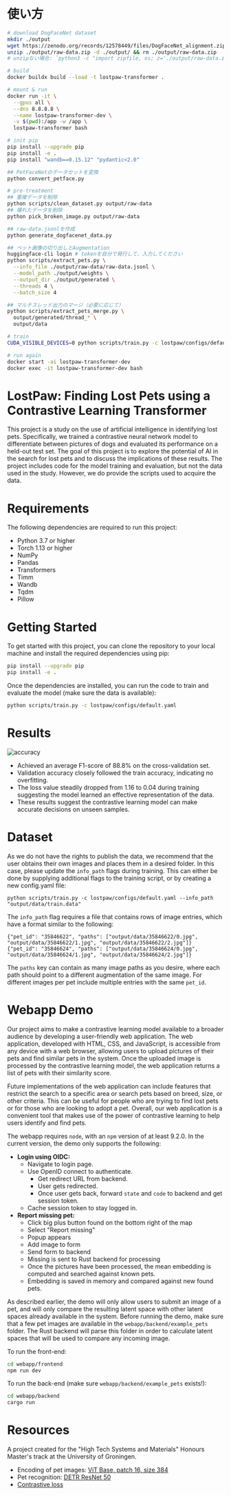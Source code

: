 # 使い方
```bash
# download DogFaceNet dataset
mkdir ./output
wget https://zenodo.org/records/12578449/files/DogFaceNet_alignment.zip -O ./output/raw-data.zip
unzip ./output/raw-data.zip -d ./output/ && rm ./output/raw-data.zip
# unzipない場合: `python3 -c "import zipfile, os; z='./output/raw-data.zip'; zipfile.ZipFile(z).extractall('./output/raw-data/'); os.remove(z)"`

# build
docker buildx build --load -t lostpaw-transformer .

# mount & run
docker run -it \
  --gpus all \
  --dns 8.8.8.8 \
  --name lostpaw-transformer-dev \
  -v $(pwd):/app -w /app \
  lostpaw-transformer bash

# init pip
pip install --upgrade pip
pip install -e .
pip install "wandb==0.15.12" "pydantic<2.0"

## PetFaceNetのデータセットを変換
python convert_petface.py

# pre-treatment
## 重複データを削除
python scripts/clean_dataset.py output/raw-data
## 壊れたデータを削除
python pick_broken_image.py output/raw-data

## raw-data.jsonlを作成
python generate_dogfacenet_data.py

## ペット画像の切り出しとAugmentation
huggingface-cli login # tokenを自分で発行して、入力してください
python scripts/extract_pets.py \
  --info_file ./output/raw-data/raw-data.jsonl \
  --model_path ./output/weights \
  --output_dir ./output/generated \
  --threads 4 \
  --batch_size 4

## マルチスレッド出力のマージ（必要に応じて）
python scripts/extract_pets_merge.py \
  output/generated/thread_* \
  output/data

# train
CUDA_VISIBLE_DEVICES=0 python scripts/train.py -c lostpaw/configs/default.yaml

# run again
docker start -ai lostpaw-transformer-dev
docker exec -it lostpaw-transformer-dev bash
```

# LostPaw: Finding Lost Pets using a Contrastive Learning Transformer

This project is a study on the use of artificial intelligence in identifying lost pets. Specifically, we trained a contrastive neural network model to differentiate between pictures of dogs and evaluated its performance on a held-out test set. The goal of this project is to explore the potential of AI in the search for lost pets and to discuss the implications of these results. The project includes code for the model training and evaluation, but not the data used in the study. However, we do provide the scripts used to acquire the data.

# Requirements
The following dependencies are required to run this project:

* Python 3.7 or higher
* Torch 1.13 or higher 
* NumPy
* Pandas
* Transformers
* Timm
* Wandb
* Tqdm
* Pillow

# Getting Started

To get started with this project, you can clone the repository to your local machine and install the required dependencies using pip:

```bash
pip install --upgrade pip
pip install -e .
```

Once the dependencies are installed, you can run the code to train and evaluate the model (make sure the data is available):

```bash
python scripts/train.py -c lostpaw/configs/default.yaml
```

# Results
![accuracy](./docs/figures/accuracy.png)

* Achieved an average F1-score of 88.8% on the cross-validation set.
* Validation accuracy closely followed the train accuracy, indicating no overfitting.
* The loss value steadily dropped from 1.16 to 0.04 during training suggesting the model learned an effective representation of the data.
* These results suggest the contrastive learning model can make accurate decisions on unseen samples.

# Dataset
As we do not have the rights to publish the data, we recommend that the user obtains their own images and places them in a desired folder. In this case, please update the `info_path` flags during training. This can either be done by supplying additional flags to the training script, or by creating a new config.yaml file:
```
python scripts/train.py -c lostpaw/configs/default.yaml --info_path "output/data/train.data"
```

The `info_path` flag requires a file that contains rows of image entries, which have a format similar to the following:

```jsonl
{"pet_id": "35846622", "paths": ["output/data/35846622/0.jpg", "output/data/35846622/1.jpg", "output/data/35846622/2.jpg"]}
{"pet_id": "35846624", "paths": ["output/data/35846624/0.jpg", "output/data/35846624/1.jpg", "output/data/35846624/2.jpg"]}
``` 

The `paths` key can contain as many image paths as you desire, where each path should point to a different augmentation of the same image. For different images per pet include multiple entries with the same `pet_id`.

# Webapp Demo
Our project aims to make a contrastive learning model available to a broader audience by developing a user-friendly web application. The web application, developed with HTML, CSS, and JavaScript, is accessible from any device with a web browser, allowing users to upload pictures of their pets and find similar pets in the system. Once the uploaded image is processed by the contrastive learning model, the web application returns a list of pets with their similarity score.

Future implementations of the web application can include features that restrict the search to a specific area or search pets based on breed, size, or other criteria. This can be useful for people who are trying to find lost pets or for those who are looking to adopt a pet. Overall, our web application is a convenient tool that makes use of the power of contrastive learning to help users identify and find pets.

The webapp requires `node`, with an `npm` version of at least 9.2.0. In the current version, the demo only supports the following:

- **Login using OIDC:**
    - Navigate to login page.
    - Use OpenID connect to authenticate.
        - Get redirect URL from backend.
        - User gets redirected.
        - Once user gets back, forward `state` and `code` to backend and get
          session token.
    - Cache session token to stay logged in.
- **Report missing pet:**
    - Click big plus button found on the bottom right of the map
    - Select "Report missing"
    - Popup appears
    - Add image to form
    - Send form to backend
    - Missing is sent to Rust backend for processing
    - Once the pictures have been processed, the mean embedding is computed and searched against known pets.
    - Embedding is saved in memory and compared against new found pets.

As described earlier, the demo will only allow users to submit an image of a pet, and will only compare the resulting latent space with other latent spaces already available in the system. Before running the demo, make sure that a few pet images are available in the `webapp/backend/example_pets` folder. The Rust backend will parse this folder in order to calculate latent spaces that will be used to compare any incoming image.

To run the front-end:
```bash
cd webapp/frontend
npm run dev
```

To run the back-end (make sure `webapp/backend/example_pets` exists!):
```bash
cd webapp/backend
cargo run
```

# Resources
A project created for the "High Tech Systems and Materials" Honours Master's track at the University of Groningen.

* Encoding of pet images: [ViT Base, patch 16, size 384](https://huggingface.co/google/vit-base-patch16-384)
* Pet recognition: [DETR ResNet 50](https://huggingface.co/facebook/detr-resnet-50)
* [Contrastive loss](https://ieeexplore.ieee.org/abstract/document/1640964)
